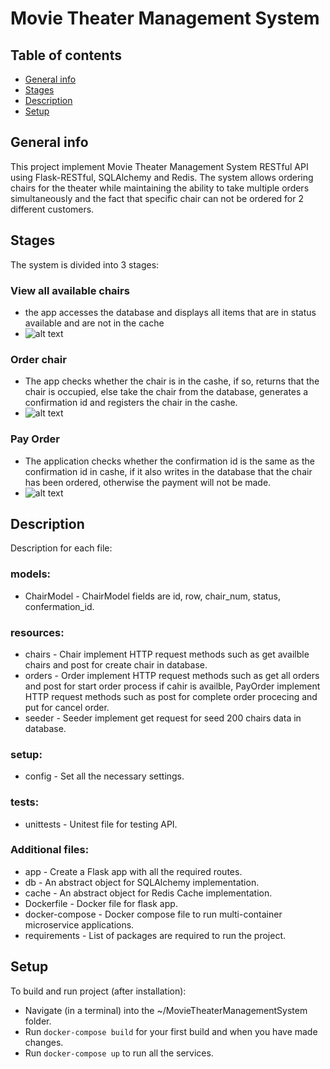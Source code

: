 # Movie Theater Management System
## Table of contents
* [General info](#general-info)
* [Stages](#stages)
* [Description](#description)
* [Setup](#setup)

## General info
This project implement Movie Theater Management System RESTful API using Flask-RESTful, SQLAlchemy and Redis. The system allows ordering chairs for the theater while maintaining the ability to take multiple orders simultaneously and the fact that specific chair can not be ordered for 2 different customers.

## Stages
The system is divided into 3 stages:

### View all available chairs
  * the app accesses the database and displays all items that are in status available and are not in the cache
  * ![alt text](https://github.com/[username]/[reponame]/blob/[branch]/image.jpg?raw=true)

### Order chair
  * The app checks whether the chair is in the cashe, if so, returns that the chair is occupied, else take the chair from the database, generates a confirmation id and registers the chair in the cashe.
  * ![alt text](https://github.com/[username]/[reponame]/blob/[branch]/image.jpg?raw=true)

### Pay Order
  * The application checks whether the confirmation id is the same as the confirmation id in cashe, if it also writes in the database that the chair has been ordered, otherwise the payment will not be made.
  * ![alt text](https://github.com/[username]/[reponame]/blob/[branch]/image.jpg?raw=true)

## Description
Description for each file:

### models:
  * ChairModel -  ChairModel fields are id, row, chair_num, status, confermation_id.

### resources:
   * chairs -  Chair implement HTTP request methods such as get availble chairs and post for create chair in database. 
   * orders -  Order implement HTTP request methods such as get all orders and post for start order process if cahir is availble, PayOrder implement HTTP request methods such as post for complete order procecing and put for cancel order.
   * seeder - Seeder implement get request for seed 200 chairs data in database.

### setup:
   * config - Set all the necessary settings.

### tests:
   * unittests - Unitest file for testing API.

### Additional files:
   * app - Create a Flask app with all the required routes.
   * db - An abstract object for SQLAlchemy implementation.
   * cache - An abstract object for Redis Cache implementation.
   * Dockerfile - Docker file for flask app.
   * docker-compose -  Docker compose file to run multi-container microservice applications.
   * requirements -  List of packages are required to run the project.

## Setup
To build and run project (after installation):

* Navigate (in a terminal) into the ~/MovieTheaterManagementSystem folder.
* Run ```docker-compose build``` for your first build and when you have made changes.
* Run ```docker-compose up``` to run all the services.
